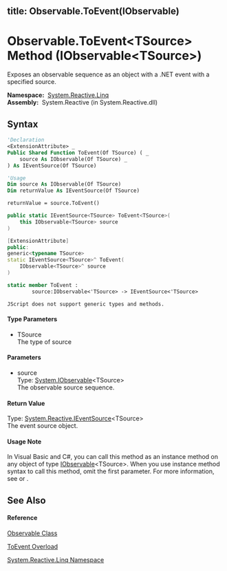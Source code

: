 title: Observable.ToEvent<TSource>(IObservable<TSource>)
---
# Observable.ToEvent\<TSource\> Method (IObservable\<TSource\>)

Exposes an observable sequence as an object with a .NET event with a specified source.

**Namespace:**  [System.Reactive.Linq](System.Reactive.Linq/System.Reactive.Linq)  
**Assembly:**  System.Reactive (in System.Reactive.dll)

## Syntax

```vb
'Declaration
<ExtensionAttribute> _
Public Shared Function ToEvent(Of TSource) ( _
    source As IObservable(Of TSource) _
) As IEventSource(Of TSource)
```

```vb
'Usage
Dim source As IObservable(Of TSource)
Dim returnValue As IEventSource(Of TSource)

returnValue = source.ToEvent()
```

```csharp
public static IEventSource<TSource> ToEvent<TSource>(
    this IObservable<TSource> source
)
```

```c++
[ExtensionAttribute]
public:
generic<typename TSource>
static IEventSource<TSource>^ ToEvent(
    IObservable<TSource>^ source
)
```

```fsharp
static member ToEvent : 
        source:IObservable<'TSource> -> IEventSource<'TSource> 
```

```jscript
JScript does not support generic types and methods.
```

#### Type Parameters

- TSource  
  The type of source

#### Parameters

- source  
  Type: [System.IObservable](https://msdn.microsoft.com/en-us/library/Dd990377)\<TSource\>  
  The observable source sequence.

#### Return Value

Type: [System.Reactive.IEventSource](IEventSource/IEventSource(T))\<TSource\>  
The event source object.

#### Usage Note

In Visual Basic and C\#, you can call this method as an instance method on any object of type [IObservable](https://msdn.microsoft.com/en-us/library/Dd990377)\<TSource\>. When you use instance method syntax to call this method, omit the first parameter. For more information, see [](https://msdn.microsoft.com/en-us/library/Bb384936) or [](https://msdn.microsoft.com/en-us/library/Bb383977).

## See Also

#### Reference

[Observable Class](Observable/Observable)

[ToEvent Overload](ToEvent/Observable.ToEvent)

[System.Reactive.Linq Namespace](System.Reactive.Linq/System.Reactive.Linq)
